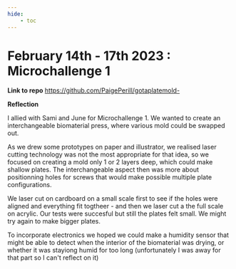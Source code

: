 ```yaml
---
hide:
    - toc
---
```


# February 14th - 17th 2023 : Microchallenge 1

**Link to repo**  https://github.com/PaigePerill/gotaplatemold-


**Reflection**

I allied with Sami and June for Microchallenge 1. We wanted to create an interchangeable biomaterial press, where various mold could be swapped out. 

As we drew some prototypes on  paper and illustrator, we realised laser cutting technology was not the most appropriate for that idea, so we focused on creating a mold only 1 or 2 layers deep, which could make shallow plates. 
The interchangeable aspect then was more about positionning holes for screws that would make possible multiple plate configurations. 

We laser cut on cardboard on a small scale first to see if the holes were aligned and everything fit togtheer - and then we laser cut a the full scale on acrylic. Our tests were succesful but still the plates felt small. We might try again to make bigger plates. 

To incorporate electronics we hoped we could make a humidity sensor that might be able to detect when the interior of the biomaterial was drying, or whether it was stayiong humid for too long (unfortunately I was away for that part so I can't reflect on it)







